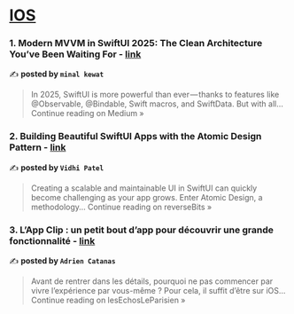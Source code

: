 
<h1><a href=https://medium.com/tag/ios/recommended target="_blank" rel="noopener noreferrer">IOS</a></h1>
<h3>1. Modern MVVM in SwiftUI 2025: The Clean Architecture You’ve Been Waiting For - <a href="https://medium.com/@minalkewat/modern-mvvm-in-swiftui-2025-the-clean-architecture-youve-been-waiting-for-72a7d576648e?source=rss------ios-5" target="_blank" rel="noopener noreferrer">link</a></h3>

✍️ **posted by `minal kewat`**

<blockquote>In 2025, SwiftUI is more powerful than ever — thanks to features like @Observable, @Bindable, Swift macros, and SwiftData. But with all…
Continue reading on Medium »</blockquote>

<h3>2. Building Beautiful SwiftUI Apps with the Atomic Design Pattern - <a href="https://medium.com/reversebits/building-beautiful-swiftui-apps-with-the-atomic-design-pattern-8adcc1460bbd?source=rss------ios-5" target="_blank" rel="noopener noreferrer">link</a></h3>

✍️ **posted by `Vidhi Patel`**

<blockquote>Creating a scalable and maintainable UI in SwiftUI can quickly become challenging as your app grows. Enter Atomic Design, a methodology…
Continue reading on reverseBits »</blockquote>

<h3>3. L’App Clip : un petit bout d’app pour découvrir une grande fonctionnalité - <a href="https://medium.com/lesechosleparisien/lapp-clip-un-petit-bout-d-app-pour-d%C3%A9couvrir-une-grande-fonctionnalit%C3%A9-28ea72c0a0a0?source=rss------ios-5" target="_blank" rel="noopener noreferrer">link</a></h3>

✍️ **posted by `Adrien Catanas`**

<blockquote>Avant de rentrer dans les détails, pourquoi ne pas commencer par vivre l’expérience par vous-même ? Pour cela, il suffit d’être sur iOS…
Continue reading on lesEchosLeParisien »</blockquote>

